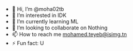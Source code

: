 - 👋 Hi, I’m @moha02tb
- 👀 I’m interested in IDK
- 🌱 I’m currently learning ML
- 💞️ I’m looking to collaborate on Nothing
- 📫 How to reach me mohamed.teyeb@isimg.tn
- ⚡ Fun fact: U 

<!---
moha02tb/moha02tb is a ✨ special ✨ repository because its `README.md` (this file) appears on your GitHub profile.
You can click the Preview link to take a look at your changes.
--->
